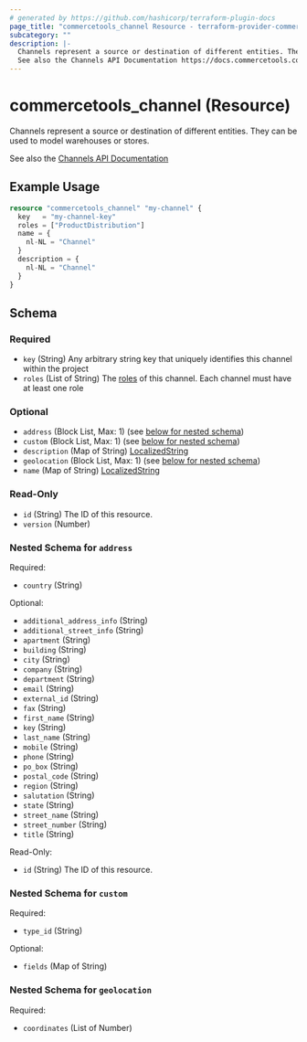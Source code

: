 ```yaml
---
# generated by https://github.com/hashicorp/terraform-plugin-docs
page_title: "commercetools_channel Resource - terraform-provider-commercetools"
subcategory: ""
description: |-
  Channels represent a source or destination of different entities. They can be used to model warehouses or stores.
  See also the Channels API Documentation https://docs.commercetools.com/api/projects/channels
---
```


# commercetools_channel (Resource)

Channels represent a source or destination of different entities. They can be used to model warehouses or stores.

See also the [Channels API Documentation](https://docs.commercetools.com/api/projects/channels)

## Example Usage

```terraform
resource "commercetools_channel" "my-channel" {
  key   = "my-channel-key"
  roles = ["ProductDistribution"]
  name = {
    nl-NL = "Channel"
  }
  description = {
    nl-NL = "Channel"
  }
}
```

<!-- schema generated by tfplugindocs -->
## Schema

### Required

- `key` (String) Any arbitrary string key that uniquely identifies this channel within the project
- `roles` (List of String) The [roles](https://docs.commercetools.com/api/projects/channels#channelroleenum) of this channel. Each channel must have at least one role

### Optional

- `address` (Block List, Max: 1) (see [below for nested schema](#nestedblock--address))
- `custom` (Block List, Max: 1) (see [below for nested schema](#nestedblock--custom))
- `description` (Map of String) [LocalizedString](https://docs.commercetools.com/api/types#localizedstring)
- `geolocation` (Block List, Max: 1) (see [below for nested schema](#nestedblock--geolocation))
- `name` (Map of String) [LocalizedString](https://docs.commercetools.com/api/types#localizedstring)

### Read-Only

- `id` (String) The ID of this resource.
- `version` (Number)

<a id="nestedblock--address"></a>
### Nested Schema for `address`

Required:

- `country` (String)

Optional:

- `additional_address_info` (String)
- `additional_street_info` (String)
- `apartment` (String)
- `building` (String)
- `city` (String)
- `company` (String)
- `department` (String)
- `email` (String)
- `external_id` (String)
- `fax` (String)
- `first_name` (String)
- `key` (String)
- `last_name` (String)
- `mobile` (String)
- `phone` (String)
- `po_box` (String)
- `postal_code` (String)
- `region` (String)
- `salutation` (String)
- `state` (String)
- `street_name` (String)
- `street_number` (String)
- `title` (String)

Read-Only:

- `id` (String) The ID of this resource.


<a id="nestedblock--custom"></a>
### Nested Schema for `custom`

Required:

- `type_id` (String)

Optional:

- `fields` (Map of String)


<a id="nestedblock--geolocation"></a>
### Nested Schema for `geolocation`

Required:

- `coordinates` (List of Number)
